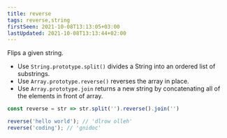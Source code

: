 ```yaml
---
title: reverse
tags: reverse,string
firstSeen: 2021-10-08T13:13:05+03:00
lastUpdated: 2021-10-08T13:13:44+02:00
---
```


Flips a given string.

- Use `String.prototype.split()` divides a String into an ordered list of substrings.
- Use `Array.prototype.reverse()` reverses the array in place.
- Use `Array.prototype.join` returns a new string by concatenating all of the elements in front of array.

```js
const reverse = str => str.split('').reverse().join('')
```

```js
reverse('hello world'); // 'dlrow olleh'
reverse('coding'); // 'gnidoc'
```
